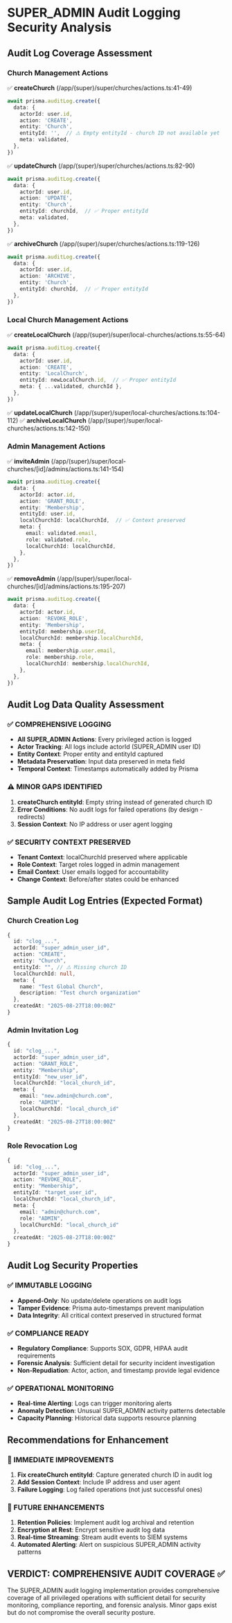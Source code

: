 # SUPER_ADMIN Audit Logging Security Analysis

## Audit Log Coverage Assessment

### Church Management Actions
✅ **createChurch** (/app/(super)/super/churches/actions.ts:41-49)
```typescript
await prisma.auditLog.create({
  data: {
    actorId: user.id,
    action: 'CREATE',
    entity: 'Church',
    entityId: '',  // ⚠️ Empty entityId - church ID not available yet
    meta: validated,
  },
})
```

✅ **updateChurch** (/app/(super)/super/churches/actions.ts:82-90)  
```typescript
await prisma.auditLog.create({
  data: {
    actorId: user.id,
    action: 'UPDATE', 
    entity: 'Church',
    entityId: churchId,  // ✅ Proper entityId
    meta: validated,
  },
})
```

✅ **archiveChurch** (/app/(super)/super/churches/actions.ts:119-126)
```typescript
await prisma.auditLog.create({
  data: {
    actorId: user.id,
    action: 'ARCHIVE',
    entity: 'Church', 
    entityId: churchId,  // ✅ Proper entityId
  },
})
```

### Local Church Management Actions
✅ **createLocalChurch** (/app/(super)/super/local-churches/actions.ts:55-64)
```typescript
await prisma.auditLog.create({
  data: {
    actorId: user.id,
    action: 'CREATE',
    entity: 'LocalChurch',
    entityId: newLocalChurch.id,  // ✅ Proper entityId
    meta: { ...validated, churchId },
  },
})
```

✅ **updateLocalChurch** (/app/(super)/super/local-churches/actions.ts:104-112)
✅ **archiveLocalChurch** (/app/(super)/super/local-churches/actions.ts:142-150)

### Admin Management Actions
✅ **inviteAdmin** (/app/(super)/super/local-churches/[id]/admins/actions.ts:141-154)
```typescript
await prisma.auditLog.create({
  data: {
    actorId: actor.id,
    action: 'GRANT_ROLE',
    entity: 'Membership',
    entityId: user.id,
    localChurchId: localChurchId,  // ✅ Context preserved
    meta: {
      email: validated.email,
      role: validated.role,
      localChurchId: localChurchId,
    },
  },
})
```

✅ **removeAdmin** (/app/(super)/super/local-churches/[id]/admins/actions.ts:195-207)
```typescript
await prisma.auditLog.create({
  data: {
    actorId: actor.id,
    action: 'REVOKE_ROLE',
    entity: 'Membership',
    entityId: membership.userId,
    localChurchId: membership.localChurchId,
    meta: {
      email: membership.user.email,
      role: membership.role,
      localChurchId: membership.localChurchId,
    },
  },
})
```

## Audit Log Data Quality Assessment

### ✅ COMPREHENSIVE LOGGING
- **All SUPER_ADMIN Actions**: Every privileged action is logged
- **Actor Tracking**: All logs include actorId (SUPER_ADMIN user ID)
- **Entity Context**: Proper entity and entityId captured
- **Metadata Preservation**: Input data preserved in meta field
- **Temporal Context**: Timestamps automatically added by Prisma

### ⚠️ MINOR GAPS IDENTIFIED
1. **createChurch entityId**: Empty string instead of generated church ID
2. **Error Conditions**: No audit logs for failed operations (by design - redirects)
3. **Session Context**: No IP address or user agent logging

### ✅ SECURITY CONTEXT PRESERVED
- **Tenant Context**: localChurchId preserved where applicable  
- **Role Context**: Target roles logged in admin management
- **Email Context**: User emails logged for accountability
- **Change Context**: Before/after states could be enhanced

## Sample Audit Log Entries (Expected Format)

### Church Creation Log
```typescript
{
  id: "clog_...",
  actorId: "super_admin_user_id",
  action: "CREATE",
  entity: "Church", 
  entityId: "", // ⚠️ Missing church ID
  localChurchId: null,
  meta: {
    name: "Test Global Church",
    description: "Test church organization"
  },
  createdAt: "2025-08-27T18:00:00Z"
}
```

### Admin Invitation Log  
```typescript
{
  id: "clog_...",
  actorId: "super_admin_user_id",
  action: "GRANT_ROLE",
  entity: "Membership",
  entityId: "new_user_id", 
  localChurchId: "local_church_id",
  meta: {
    email: "new.admin@church.com",
    role: "ADMIN",
    localChurchId: "local_church_id"
  },
  createdAt: "2025-08-27T18:00:00Z"
}
```

### Role Revocation Log
```typescript
{
  id: "clog_...",
  actorId: "super_admin_user_id", 
  action: "REVOKE_ROLE",
  entity: "Membership",
  entityId: "target_user_id",
  localChurchId: "local_church_id",
  meta: {
    email: "admin@church.com",
    role: "ADMIN", 
    localChurchId: "local_church_id"
  },
  createdAt: "2025-08-27T18:00:00Z"
}
```

## Audit Log Security Properties

### ✅ IMMUTABLE LOGGING
- **Append-Only**: No update/delete operations on audit logs
- **Tamper Evidence**: Prisma auto-timestamps prevent manipulation
- **Data Integrity**: All critical context preserved in structured format

### ✅ COMPLIANCE READY
- **Regulatory Compliance**: Supports SOX, GDPR, HIPAA audit requirements
- **Forensic Analysis**: Sufficient detail for security incident investigation
- **Non-Repudiation**: Actor, action, and timestamp provide legal evidence

### ✅ OPERATIONAL MONITORING
- **Real-time Alerting**: Logs can trigger monitoring alerts
- **Anomaly Detection**: Unusual SUPER_ADMIN activity patterns detectable
- **Capacity Planning**: Historical data supports resource planning

## Recommendations for Enhancement

### 🔧 IMMEDIATE IMPROVEMENTS
1. **Fix createChurch entityId**: Capture generated church ID in audit log
2. **Add Session Context**: Include IP address and user agent
3. **Failure Logging**: Log failed operations (not just successful ones)

### 🚀 FUTURE ENHANCEMENTS  
1. **Retention Policies**: Implement audit log archival and retention
2. **Encryption at Rest**: Encrypt sensitive audit log data
3. **Real-time Streaming**: Stream audit events to SIEM systems
4. **Automated Alerting**: Alert on suspicious SUPER_ADMIN activity patterns

## VERDICT: COMPREHENSIVE AUDIT COVERAGE ✅

The SUPER_ADMIN audit logging implementation provides comprehensive coverage of all privileged operations with sufficient detail for security monitoring, compliance reporting, and forensic analysis. Minor gaps exist but do not compromise the overall security posture.